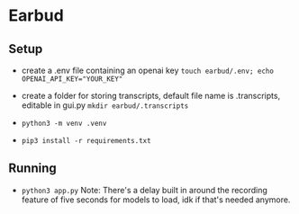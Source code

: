 # Earbud

## Setup
- create a .env file containing an openai key
`touch earbud/.env; echo OPENAI_API_KEY="YOUR_KEY"`
- create a folder for storing transcripts, default file name is .transcripts, editable in gui.py
`mkdir earbud/.transcripts`

- `python3 -m venv .venv`
- `pip3 install -r requirements.txt`

## Running
- `python3 app.py`
Note: There's a delay built in around the recording feature of five seconds for models to load, idk if that's needed anymore.
